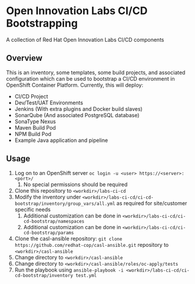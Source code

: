 # Open Innovation Labs CI/CD Bootstrapping
A collection of Red Hat Open Innovation Labs CI/CD components

## Overview
This is an inventory, some templates, some build projects, and associated configuration which can be used
to bootstrap a CI/CD environment in OpenShift Container Platform. Currently, this will deploy:

* CI/CD Project
* Dev/Test/UAT Environments
* Jenkins (With extra plugins and Docker build slaves)
* SonarQube (And associated PostgreSQL database)
* SonaType Nexus
* Maven Build Pod
* NPM Build Pod
* Example Java application and pipeline

## Usage

1. Log on to an OpenShift server `oc login -u <user> https://<server>:<port>/`
    1. No special permissions should be required
2. Clone this repository to `<workdir>/labs-ci-cd`
3. Modify the inventory under `<workdir>/labs-ci-cd/ci-cd-bootstrap/inventory/group_vars/all.yml` as required for site/customer specific needs
    1. Additional customization can be done in `<workdir>/labs-ci-cd/ci-cd-bootstrap/namespaces`
    2. Additional customization can be done in `<workdir>/labs-ci-cd/ci-cd-bootstrap/params`
4. Clone the casl-ansible repository: `git clone https://github.com/redhat-cop/casl-ansible.git` repository to `<workdir>/casl-ansible`
5. Change directory to `<workdir>/casl-ansible`
6. Change directory to `<workdir>/casl-ansible/roles/oc-apply/tests`
7. Run the playbook using `ansible-playbook -i <workdir>/labs-ci-cd/ci-cd-bootstrap/inventory test.yml`
